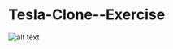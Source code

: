 # Tesla-Clone--Exercise
![alt text]([http://url/to/img.png](https://github.com/georgekuttycl/Tesla-Clone--Exercise/blob/master/assets/images/img.jpg))

